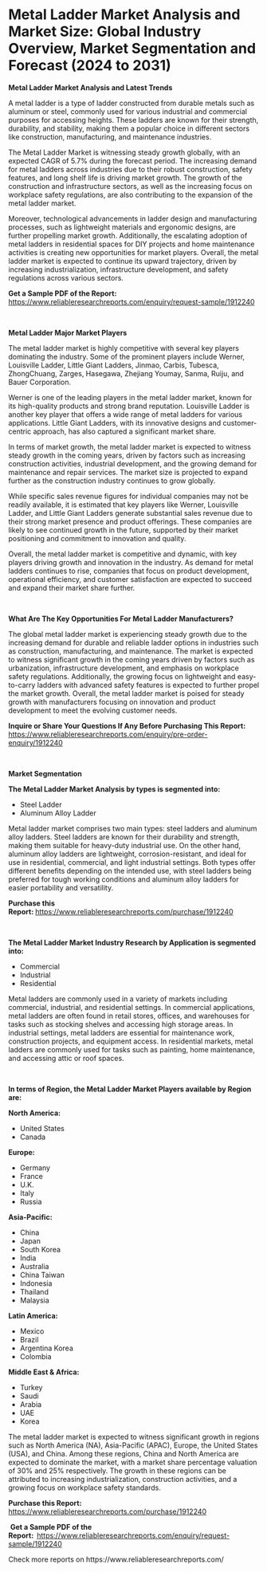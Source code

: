 <p><h1>Metal Ladder Market Analysis and Market Size: Global Industry Overview, Market Segmentation and Forecast (2024 to 2031)</h1></p><p><strong>Metal Ladder Market Analysis and Latest Trends</strong></p>
<p><p>A metal ladder is a type of ladder constructed from durable metals such as aluminum or steel, commonly used for various industrial and commercial purposes for accessing heights. These ladders are known for their strength, durability, and stability, making them a popular choice in different sectors like construction, manufacturing, and maintenance industries.</p><p>The Metal Ladder Market is witnessing steady growth globally, with an expected CAGR of 5.7% during the forecast period. The increasing demand for metal ladders across industries due to their robust construction, safety features, and long shelf life is driving market growth. The growth of the construction and infrastructure sectors, as well as the increasing focus on workplace safety regulations, are also contributing to the expansion of the metal ladder market.</p><p>Moreover, technological advancements in ladder design and manufacturing processes, such as lightweight materials and ergonomic designs, are further propelling market growth. Additionally, the escalating adoption of metal ladders in residential spaces for DIY projects and home maintenance activities is creating new opportunities for market players. Overall, the metal ladder market is expected to continue its upward trajectory, driven by increasing industrialization, infrastructure development, and safety regulations across various sectors.</p></p>
<p><strong>Get a Sample PDF of the Report:&nbsp;</strong> <a href="https://www.reliableresearchreports.com/enquiry/request-sample/1912240">https://www.reliableresearchreports.com/enquiry/request-sample/1912240</a></p>
<p>&nbsp;</p>
<p><strong>Metal Ladder Major Market Players</strong></p>
<p><p>The metal ladder market is highly competitive with several key players dominating the industry. Some of the prominent players include Werner, Louisville Ladder, Little Giant Ladders, Jinmao, Carbis, Tubesca, ZhongChuang, Zarges, Hasegawa, Zhejiang Youmay, Sanma, Ruiju, and Bauer Corporation. </p><p>Werner is one of the leading players in the metal ladder market, known for its high-quality products and strong brand reputation. Louisville Ladder is another key player that offers a wide range of metal ladders for various applications. Little Giant Ladders, with its innovative designs and customer-centric approach, has also captured a significant market share.</p><p>In terms of market growth, the metal ladder market is expected to witness steady growth in the coming years, driven by factors such as increasing construction activities, industrial development, and the growing demand for maintenance and repair services. The market size is projected to expand further as the construction industry continues to grow globally.</p><p>While specific sales revenue figures for individual companies may not be readily available, it is estimated that key players like Werner, Louisville Ladder, and Little Giant Ladders generate substantial sales revenue due to their strong market presence and product offerings. These companies are likely to see continued growth in the future, supported by their market positioning and commitment to innovation and quality.</p><p>Overall, the metal ladder market is competitive and dynamic, with key players driving growth and innovation in the industry. As demand for metal ladders continues to rise, companies that focus on product development, operational efficiency, and customer satisfaction are expected to succeed and expand their market share further.</p></p>
<p>&nbsp;</p>
<p><strong>What Are The Key Opportunities For Metal Ladder Manufacturers?</strong></p>
<p><p>The global metal ladder market is experiencing steady growth due to the increasing demand for durable and reliable ladder options in industries such as construction, manufacturing, and maintenance. The market is expected to witness significant growth in the coming years driven by factors such as urbanization, infrastructure development, and emphasis on workplace safety regulations. Additionally, the growing focus on lightweight and easy-to-carry ladders with advanced safety features is expected to further propel the market growth. Overall, the metal ladder market is poised for steady growth with manufacturers focusing on innovation and product development to meet the evolving customer needs.</p></p>
<p><strong>Inquire or Share Your Questions If Any Before Purchasing This Report:</strong> <a href="https://www.reliableresearchreports.com/enquiry/pre-order-enquiry/1912240">https://www.reliableresearchreports.com/enquiry/pre-order-enquiry/1912240</a></p>
<p>&nbsp;</p>
<p><strong>Market Segmentation</strong></p>
<p><strong>The Metal Ladder Market Analysis by types is segmented into:</strong></p>
<p><ul><li>Steel Ladder</li><li>Aluminum Alloy Ladder</li></ul></p>
<p><p>Metal ladder market comprises two main types: steel ladders and aluminum alloy ladders. Steel ladders are known for their durability and strength, making them suitable for heavy-duty industrial use. On the other hand, aluminum alloy ladders are lightweight, corrosion-resistant, and ideal for use in residential, commercial, and light industrial settings. Both types offer different benefits depending on the intended use, with steel ladders being preferred for tough working conditions and aluminum alloy ladders for easier portability and versatility.</p></p>
<p><strong>Purchase this Report:&nbsp;</strong><a href="https://www.reliableresearchreports.com/purchase/1912240">https://www.reliableresearchreports.com/purchase/1912240</a></p>
<p>&nbsp;</p>
<p><strong>The Metal Ladder Market Industry Research by Application is segmented into:</strong></p>
<p><ul><li>Commercial</li><li>Industrial</li><li>Residential</li></ul></p>
<p><p>Metal ladders are commonly used in a variety of markets including commercial, industrial, and residential settings. In commercial applications, metal ladders are often found in retail stores, offices, and warehouses for tasks such as stocking shelves and accessing high storage areas. In industrial settings, metal ladders are essential for maintenance work, construction projects, and equipment access. In residential markets, metal ladders are commonly used for tasks such as painting, home maintenance, and accessing attic or roof spaces.</p></p>
<p>&nbsp;</p>
<p><strong>In terms of Region, the Metal Ladder Market Players available by Region are:</strong></p>
<p>
    <p> <strong> North America: </strong>
        <ul>
            <li>United States</li>
            <li>Canada</li>
        </ul>
        </p> 
    <p> <strong> Europe: </strong>
        <ul>
            <li>Germany</li>
            <li>France</li>
            <li>U.K.</li>
            <li>Italy</li>
            <li>Russia</li>
        </ul>
        </p> 
    <p> <strong> Asia-Pacific: </strong>
        <ul>
            <li>China</li>
            <li>Japan</li>
            <li>South Korea</li>
            <li>India</li>
            <li>Australia</li>
            <li>China Taiwan</li>
            <li>Indonesia</li>
            <li>Thailand</li>
            <li>Malaysia</li>
        </ul>
        </p> 
    <p> <strong> Latin America: </strong>
        <ul>
            <li>Mexico</li>
            <li>Brazil</li>
            <li>Argentina Korea</li>
            <li>Colombia</li>
        </ul>
        </p> 
    <p> <strong> Middle East & Africa: </strong>
        <ul>
            <li>Turkey</li>
            <li>Saudi</li>
            <li>Arabia</li>
            <li>UAE</li>
            <li>Korea</li>
        </ul>
    </p>
    </p>
<p><p>The metal ladder market is expected to witness significant growth in regions such as North America (NA), Asia-Pacific (APAC), Europe, the United States (USA), and China. Among these regions, China and North America are expected to dominate the market, with a market share percentage valuation of 30% and 25% respectively. The growth in these regions can be attributed to increasing industrialization, construction activities, and a growing focus on workplace safety standards.</p></p>
<p><strong>Purchase this Report: </strong><a href="https://www.reliableresearchreports.com/purchase/1912240">https://www.reliableresearchreports.com/purchase/1912240</a></p>
<p>&nbsp;<strong>Get a Sample PDF of the Report:&nbsp;&nbsp;</strong><a href="https://www.reliableresearchreports.com/enquiry/request-sample/1912240">https://www.reliableresearchreports.com/enquiry/request-sample/1912240</a></p>
<p><strong></strong></p>
<p>Check more reports on https://www.reliableresearchreports.com/</p>